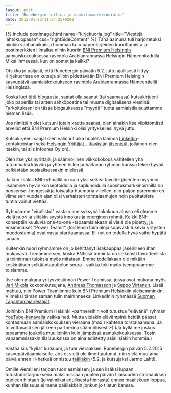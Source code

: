 ```yaml
---
layout: post
title: "Runebergin torttua ja suositusmarkkinointia"
date: 2015-01-22T11:54:25+0200
---
```


{% include postImage.html name="kirjekuoria.jpg" title="Viestejä lähtökuopassa" css="rightSideContent" %}
Tänä aamuna tuli harjoitetuksi niinkin vanhanaikaista hommaa kuin paperikirjeiden kuorittamista ja postimerkkien liimailua niihin kuoriin [BNI Premium Helsingin](http://bni.fi/helsinki-bni-premium-helsinki/) aamiaiskokouksessa ravintola Arabianrannassa Helsingin Hämeenkadulla. Miksi ihmeessä, kun on somet ja kaikki?<!--more-->

Otsikko jo paljasti, että Runebergin päivään 5.2. juttu ajallisesti liittyy. Kirjekuorissa on kutsuja silloin pidettävään BNI Premium Helsingin [kasvupäivä-aamiaiskokoukseen](https://www.facebook.com/events/411868882300102/) ravintola [Arabianrannassa](http://www.compass-group.fi/ravintolat/Helsinki/ravintola-arabianranta/) Hämeentiellä Helsingissä.

Koska luet tätä blogausta, saatat olla saanut (tai saamassa) kutsukirjeeni joko paperilla tai sitten sähköpostina tai muuna digitaalisena viestinä. Tarkoitukseni on tässä blogauksessa "myydä" tuota aamiaistilaisuuttamme hieman lisää.

Jos nimittäin olet kutsuni jotain kautta saanut, olen ainakin itse vilpittömästi arvellut että BNI Premium Helsinki olisi yrityksellesi hyvä juttu.

Kutsukirjeeni saajat olen valinnut aika huolella lähinnä [LinkedIn](https://www.linkedin.com/in/jarmolahti)-kontakteistani sekä [Helsingin Yrittäjät - Itäväylä](http://www.yrittajat.fi/fi-FI/helsinginyrittajat/itavayla/)n [jäsenistä](http://synergia.yrittajat.fi/Yritykset/Yrityshaku/?query=&localOrganization=1522), jollainen olen itsekin, tai siis Infocrea Oy on).

Olen itse yksinyrittäjä, ja säännöllinen viikkokokous vähitellen yhä tutummaksi käyvän ja yhteen hiilen puhaltavan ryhmän kanssa tekee hyvää pelkästään sosiaalisessakin mielessä. 

Ja kun lisäksi BNI-ryhmällä on vain yksi selkeä tavoite: jäsenten myynnin lisääminen hyvin konseptoidulla ja saplunoidulla suositusmarkkinoinnilla *no nonsense* -hengessä ja toisaalta huumoria viljellen, niin paljon paremmin en viimeisen vuoden ajan olisi varhaisten torstaiaamujen noin puoltatoista tuntia voinut viettää.

Ryhmämme "virallistui" vasta viime syksynä lokakuun alussa eli olemme  vielä nuori ja siitäkin syystä innokas ja energinen ryhmä. Kaikki BNI-konseptiin kuuluvia one-to-one -tapaamisiakaan ei vielä ole pidetty, ja ensimmäiset "Power Teamit" (toistensa toimialoja sopivasti tukevia yritysten muodostamia) ovat vasta starttaamassa. Eli nyt on todella hyvä vaihe hypätä junaan.

Kuitenkin nuori ryhmämme on jo kehittänyt lisäkauppaa jäsenilleen ihan mukavasti. Tiedämme sen, koska BNI:ssä toiminta on selkeästi tavoitteellista ja toiminnan tuloksia myös mitataan. Emme todellakaan ole mikään keskinäisen selkääntaputtelun seura - vaikka toki myös tsemppaamme toisiamme.

Itse olen mukana yritysviestinnän Power Teamissa, jossa ovat mukana myös [Jari Mikola](http://bni.fi/helsinki-bni-premium-helsinki/memberdetails.php?memberId=1355859&t=c01d6865e9f556dad5a862a713f7acbfbfee4bc199617c8723d6491d7d363f92&name=Jari%20Mikola) kokoonkutsujana, [Andreas Thomasson](http://bni.fi/helsinki-bni-premium-helsinki/memberdetails.php?memberId=1414740&t=db8bf4dcb0dee76efa7d2cd45b344f7d02bd8c04b0516a9e4f55fd342bf8dde4&name=Andreas%20Thomasson) ja [Seppo Virtanen](http://bni.fi/helsinki-bni-premium-helsinki/memberdetails.php?memberId=1443572&t=734d0e5a5115caaea4b81051ab790d5872c93f78f42296058e711c5fa4dcead3&name=Seppo%20Virtanen). Lisää mahtuu, niin Power Teamiimme kuin BNI Premium Helsinkiin yleisemminkin. Viimeksi tämän saman tulin maininneeksi LinkedInin ryhmässä [Suomen Tapahtumajärjestäjät](https://www.linkedin.com/groups?home=&gid=8202587).

Joihinkin BNI Premium Helsinki -partnereihin voit tutustua "elävänä" ryhmän [YouTube-kanavalla](https://www.youtube.com/channel/UCmVjWgHy60CkF_WnBktUZ5A) vaikka heti. Mutta vieläkin elävämpinä heidät pääset kohtaamaan aamiaiskokouksen vieraana (max.) kahtena torstaiaamuna. Ja toivottavasti sen jälkeen partnerina säännöllisesti:-) (Ja kyllä me joskus tapaamme joukolla muulloinkin kuin jämptissä aamukokouksessa. Tosin vapaammissakin tilaisuuksissa on aina edistetty asiallisiakin hommia.)

Vastaa siis "kyllä" kutsuuni, ja tule vieraakseni Runebergin päivän 5.2.2015 kasvupäiväaamiaiselle. Jos et vielä ole ilmoittautunut, niin vielä muutama päivä ennen H-hetkeä onnistuu [täälläkin](https://www.bniconnectglobal.com/web/open/visitorRegistration?chapterId=11830) (5.2. ja kutsujaksi Jarmo Lahti).

Omille vierailleni tarjoan tuon aamiaisen, ja sen lisäksi lupaan tutustumistarjouksena maksimissaan puolen päivän tilaisuuden striimauksen puoleen hintaan (jo valmiiksi edullisesta hinnasta) ennen maaliskuun loppua, kunhan tilaisuus ei mene päällekkäin jonkun jo tilatun kanssa. 